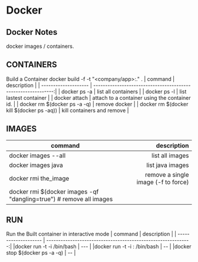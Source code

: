 
# Docker

## Docker Notes

docker images / containers.

## CONTAINERS
Build a Container
docker build -f <file> -t "<company/app>:<ver><minor>.<patch>" .
|  command             |          description                                          |
| -------------------- | -------------------------------------------------------------:|
| docker ps -a         |  list all containers |
| docker ps -l         |  list lastest container  | 
| docker attach <container>  | attach to a container using the container id. |
| docker rm $(docker ps -a -q) | remove docker  |
| docker rm $(docker kill $(docker ps -aq))  | kill containers and remove |
  
## IMAGES
|  command             |          description                                          |
| -------------------- | -------------------------------------------------------------:|
|docker images --all   | list all images |
|docker images java    | list java images |
|docker rmi the_image  | remove a single image (-f to force) |
|docker rmi $(docker images -qf "dangling=true") # remove all images |


## RUN
Run the Built container in interactive mode
|  command             |          description                                          |
| -------------------- | -------------------------------------------------------------:|
|docker run -t -i <container> /bin/bash | --- |
|docker run -t -i <container>:<version> /bin/bash | -- |
|docker stop $(docker ps -a -q) | -- |
